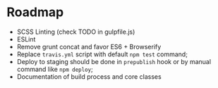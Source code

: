 # Roadmap

- SCSS Linting (check TODO in gulpfile.js)
- ESLint
- Remove grunt concat and favor ES6 + Browserify
- Replace `travis.yml` script with default `npm test` command;
- Deploy to staging should be done in `prepublish` hook or by manual command like `npm deploy`;
- Documentation of build process and core classes
